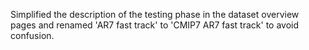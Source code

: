 Simplified the description of the testing phase in the dataset overview pages and renamed 'AR7 fast track' to 'CMIP7 AR7 fast track' to avoid confusion.
